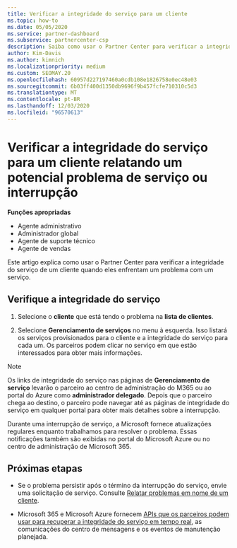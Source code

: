 ```yaml
---
title: Verificar a integridade do serviço para um cliente
ms.topic: how-to
ms.date: 05/05/2020
ms.service: partner-dashboard
ms.subservice: partnercenter-csp
description: Saiba como usar o Partner Center para verificar a integridade do serviço de um cliente quando eles enfrentam um problema com um serviço.
author: Kim-Davis
ms.author: kimnich
ms.localizationpriority: medium
ms.custom: SEOMAY.20
ms.openlocfilehash: 60957d227197460a0cdb108e1826758e0ec48e03
ms.sourcegitcommit: 6b03ff400d1350db9696f9b457fcfe710310c5d3
ms.translationtype: MT
ms.contentlocale: pt-BR
ms.lasthandoff: 12/03/2020
ms.locfileid: "96570613"
---
```

# <a name="check-service-health-for-a-customer-reporting-a-potential-service-problem-or-outage"></a>Verificar a integridade do serviço para um cliente relatando um potencial problema de serviço ou interrupção

**Funções apropriadas**

- Agente administrativo
- Administrador global
- Agente de suporte técnico
- Agente de vendas

Este artigo explica como usar o Partner Center para verificar a integridade do serviço de um cliente quando eles enfrentam um problema com um serviço. 

## <a name="check-service-health"></a>Verifique a integridade do serviço

1. Selecione o **cliente** que está tendo o problema na **lista de clientes**.

2. Selecione **Gerenciamento de serviços** no menu à esquerda. Isso listará os serviços provisionados para o cliente e a integridade do serviço para cada um. Os parceiros podem clicar no serviço em que estão interessados para obter mais informações. 

>[!NOTE] 
> Os links de integridade do serviço nas páginas de **Gerenciamento de serviço** levarão o parceiro ao centro de administração do M365 ou ao portal do Azure como **administrador delegado**. Depois que o parceiro chega ao destino, o parceiro pode navegar até as páginas de integridade do serviço em qualquer portal para obter mais detalhes sobre a interrupção.
 
Durante uma interrupção de serviço, a Microsoft fornece atualizações regulares enquanto trabalhamos para resolver o problema. Essas notificações também são exibidas no portal do Microsoft Azure ou no centro de administração de Microsoft 365.

## <a name="next-steps"></a>Próximas etapas 

- Se o problema persistir após o término da interrupção do serviço, envie uma solicitação de serviço. Consulte [Relatar problemas em nome de um cliente](report-problems-on-behalf-of-a-customer.md).

- Microsoft 365 e Microsoft Azure fornecem [APIs que os parceiros podem usar para recuperar a integridade do serviço em tempo real](get-automated-service-notifications-with-our-apis.md), as comunicações do centro de mensagens e os eventos de manutenção planejada.

 

